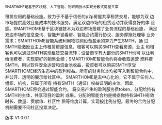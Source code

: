     SMARTHOME是基于区块链、人工智能、物联网技术实现分散式房屋共享
租赁应用的基础设施。致力于不基于信任的p2p房屋共享租赁交易，能够为双
边市场提供高效且低成本的技术服务，满足双边市场的租赁活动并获得良好的体
验感。SMARTHOME基于区块链技术为双边市场搭建了业务流程的基础设施，
满足双边市场的信息查询、智能开锁看房、智能合约履行协议、服务摩擦处理等
业务需求；SMARTHOME智能系统利用物联网设备盈余的算力产生SMTH，通
过SMTH能激励业主上传租赁房屋信息，租客可以购买SMTH查看房源，业主
和租客也可以通过SMTH实现租赁交易流转；设备商享有大部分的SMTH也可
以让利给消费者，实现更好的销售业绩；SMARTHOME智能合约将会收取运营
燃料费SMTH，用以软件安全运营和资金池收益，投资者可以购买SMTH享受
SMARTHOME经济生态中的盈利权益。所有的财务账本均被写入到智能合约中，
并公开、透明的展示给社区中。
    SMARTHOME是去中心化的，它不属于任何人、组织、机构，只属于所有
持有SMTH（通证）权益证明的主体。因此SMARTHOME将会通过智能合约，
将交易产生的盈利服务费token，分配给持有SMTH的主体，共享项目的盈利
成果。分配的智能合约是根据你持有SMTH有效时长、数量、贡献值、社区性
质等维度计算，实现按比例分配。最终的合约分配机制需要不同社区投票决定。

版本	V1.0.0.1
